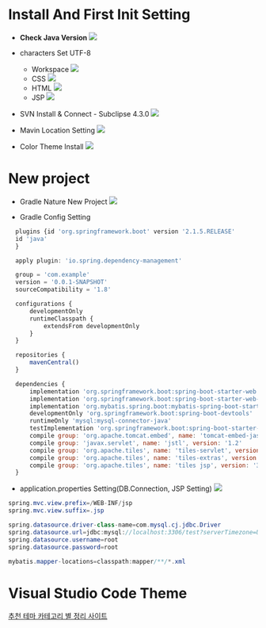 # Install And First Init Setting

  * **Check Java Version**
  ![](assets/STS-Framework-60092b10.png)
  * characters Set UTF-8
      + Workspace
      ![](assets/STS-Framework-0ae7f40f.png)
      + CSS
      ![](assets/STS-Framework-5a7f4a46.png)
      + HTML
      ![](assets/STS-Framework-3674168c.png)
      + JSP
      ![](assets/STS-Framework-b830ab08.png)
  * SVN Install & Connect - Subclipse 4.3.0
  ![](assets/STS-Framework-84cd1ecb.png)
  * Mavin Location Setting
  ![](assets/STS-Framework-ee6c3135.png)

  * Color Theme Install
  ![](assets/STS-Framework-df07d3dc.png)


# New project

  * Gradle Nature New Project
  ![](assets/STS-Framework-9b5514fa.png)

  * Gradle Config Setting

  ```JavaScript
    plugins {id 'org.springframework.boot' version '2.1.5.RELEASE'
  	id 'java'
    }

    apply plugin: 'io.spring.dependency-management'

    group = 'com.example'
    version = '0.0.1-SNAPSHOT'
    sourceCompatibility = '1.8'

    configurations {
    	developmentOnly
    	runtimeClasspath {
    		extendsFrom developmentOnly
    	}
    }

    repositories {
    	mavenCentral()
    }

    dependencies {
    	implementation 'org.springframework.boot:spring-boot-starter-web'
    	implementation 'org.springframework.boot:spring-boot-starter-web-services'
    	implementation 'org.mybatis.spring.boot:mybatis-spring-boot-starter:2.0.1'
    	developmentOnly 'org.springframework.boot:spring-boot-devtools'
    	runtimeOnly 'mysql:mysql-connector-java'
    	testImplementation 'org.springframework.boot:spring-boot-starter-test'
    	compile group: 'org.apache.tomcat.embed', name: 'tomcat-embed-jasper', version: '9.0.19'
    	compile group: 'javax.servlet', name: 'jstl', version: '1.2'
    	compile group: 'org.apache.tiles', name: 'tiles-servlet', version: '3.0.8'
    	compile group: 'org.apache.tiles', name: 'tiles-extras', version: '3.0.8'
    	compile group: 'org.apache.tiles', name: 'tiles jsp', version: '3.0.8'
    }

  ```

  * application.properties Setting(DB.Connection, JSP Setting)
  ![](assets/STS-Framework-2eb78fba.png)
  ```java
  spring.mvc.view.prefix=/WEB-INF/jsp
  spring.mvc.view.suffix=.jsp

  spring.datasource.driver-class-name=com.mysql.cj.jdbc.Driver
  spring.datasource.url=jdbc:mysql://localhost:3306/test?serverTimezone=UTC
  spring.datasource.username=root
  spring.datasource.password=root

  mybatis.mapper-locations=classpath:mapper/**/*.xml
  ```


# Visual Studio Code Theme

[추천 테마 카테고리 별 정리 사이트](https://vscodethemes.com/)
